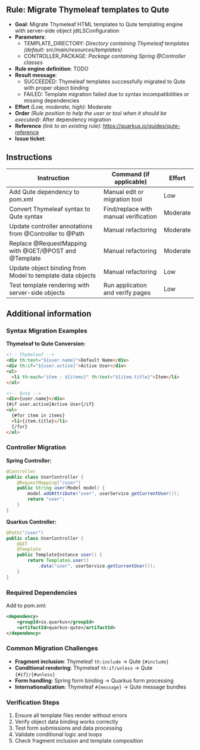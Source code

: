 ## Rule: Migrate Thymeleaf templates to Qute

- **Goal**: Migrate Thymeleaf HTML templates to Qute templating engine with server-side object jdtLSConfiguration
- **Parameters**:
  - TEMPLATE_DIRECTORY: _Directory containing Thymeleaf templates (default: src/main/resources/templates)_
  - CONTROLLER_PACKAGE: _Package containing Spring @Controller classes_
- **Rule engine definition**: TODO
- **Result message**: 
  - SUCCEEDED: Thymeleaf templates successfully migrated to Qute with proper object binding
  - FAILED: Template migration failed due to syntax incompatibilities or missing dependencies
- **Effort** _(Low, moderate, high)_: Moderate
- **Order** _(Rule position to help the user or tool when it should be executed)_: After dependency migration
- **Reference** _(link to an existing rule)_: https://quarkus.io/guides/qute-reference
- **Issue ticket**: 

## Instructions

| Instruction                                                    | Command (if applicable)                    | Effort   |
|----------------------------------------------------------------|--------------------------------------------|----------|
| Add Qute dependency to pom.xml                                | Manual edit or migration tool             | Low      |
| Convert Thymeleaf syntax to Qute syntax                       | Find/replace with manual verification     | Moderate |
| Update controller annotations from @Controller to @Path       | Manual refactoring                         | Moderate |
| Replace @RequestMapping with @GET/@POST and @Template         | Manual refactoring                         | Moderate |
| Update object binding from Model to template data objects     | Manual refactoring                         | Low      |
| Test template rendering with server-side objects              | Run application and verify pages          | Low      |

## Additional information

### Syntax Migration Examples

**Thymeleaf to Qute Conversion:**

```html
<!-- Thymeleaf -->
<div th:text="${user.name}">Default Name</div>
<div th:if="${user.active}">Active User</div>
<ul>
  <li th:each="item : ${items}" th:text="${item.title}">Item</li>
</ul>

<!-- Qute -->
<div>{user.name}</div>
{#if user.active}Active User{/if}
<ul>
  {#for item in items}
  <li>{item.title}</li>
  {/for}
</ul>
```

### Controller Migration

**Spring Controller:**
```java
@Controller
public class UserController {
    @RequestMapping("/user")
    public String user(Model model) {
        model.addAttribute("user", userService.getCurrentUser());
        return "user";
    }
}
```

**Quarkus Controller:**
```java
@Path("/user")
public class UserController {
    @GET
    @Template
    public TemplateInstance user() {
        return Templates.user()
            .data("user", userService.getCurrentUser());
    }
}
```

### Required Dependencies

Add to pom.xml:
```xml
<dependency>
    <groupId>io.quarkus</groupId>
    <artifactId>quarkus-qute</artifactId>
</dependency>
```

### Common Migration Challenges

- **Fragment inclusion**: Thymeleaf `th:include` → Qute `{#include}`
- **Conditional rendering**: Thymeleaf `th:if/unless` → Qute `{#if}/{#unless}`
- **Form handling**: Spring form binding → Quarkus form processing
- **Internationalization**: Thymeleaf `#{message}` → Qute message bundles

### Verification Steps

1. Ensure all template files render without errors
2. Verify object data binding works correctly
3. Test form submissions and data processing
4. Validate conditional logic and loops
5. Check fragment inclusion and template composition